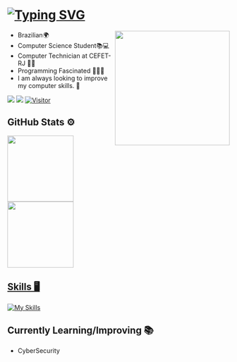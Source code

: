 # [![Typing SVG](https://readme-typing-svg.herokuapp.com/?lines=Olá!+Me+chamo+Victor+Kauã,++sejam+bem-vindos!👋;Hello!+My+name+is+Victor+Kauã,++welcome!👋&size=18&color=169fad&duration=7600&font=consolas)](https://git.io/typing-svg) <br>


<img src="https://media4.giphy.com/media/qgQUggAC3Pfv687qPC/giphy.gif" width="260" align="right">
<ul>
  <li> Brazilian🌍</li>
  <li> Computer Science Student📚💻 </li>
  <li> Computer Technician at CEFET-RJ 👨‍🎓</li>
  <li> Programming Fascinated 👨🏻‍💻 </li>
  <li> I am always looking to improve my computer skills. 🦾 </li>
</ul>

<a href = "mailto:victorkauamartinsnun@gmail.com"><img src="https://img.shields.io/badge/-Gmail-%23333?style=for-the-badge&logo=gmail&logoColor=white" target="_blank"></a>
<a href="https://www.linkedin.com/in/victor-kauã-martins-nunes/" target="_blank"><img src="https://img.shields.io/badge/-LinkedIn-%230077B5?style=for-the-badge&logo=linkedin&logoColor=white" target="_blank"></a> 
[![Visitor](https://visitor-badge.laobi.icu/badge?page_id=victor-kaua)](https://github.com/victor-kaua)


## GitHub Stats ⚙️
<div align="left">
  <a href="https://github.com/victor-kaua">
  <img height="150em" src="https://github-readme-stats.vercel.app/api?username=victor-kaua&show_icons=true&theme=dark#gh-dark-mode-only"/>
  <img height="150em" src="https://github-readme-stats.vercel.app/api/top-langs/?username=victor-kaua&layout=compact&langs_count=7&show_icons=true&theme=dark#gh-dark-mode-only"/>
</div>

## Skills 🖥️
[![My Skills](https://skillicons.dev/icons?i=py,java,c,cpp,php,javascript,nodejs,css,html,postgres,mysql,linux,arduino)](https://skillicons.dev)

## Currently Learning/Improving 📚
<ul>
  <li> CyberSecurity </li>
</ul>
